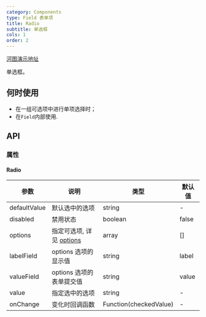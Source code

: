 ```yaml
---
category: Components
type: Field 表单项
title: Radio
subtitle: 单选框
cols: 1
order: 2
---
```


[河图演示地址](http://beike.plus/guiedit?route=%2Fproject%2Fhetu_demo%2Fhetu%2Fdemo%2FRadio)

单选框。

## 何时使用

- 在一组可选项中进行单项选择时；
- 在`Field`内部使用.

## API

### 属性

#### Radio

| 参数         | 说明                                                      | 类型                   | 默认值 |
| ------------ | --------------------------------------------------------- | ---------------------- | ------ |
| defaultValue | 默认选中的选项                                            | string                 | -      |
| disabled     | 禁用状态                                                  | boolean                | false  |
| options      | 指定可选项, 详见 [options](/components/Checkbox/#options) | array                  | \[]    |
| labelField   | options 选项的显示值                                      | string                 | label  |
| valueField   | options 选项的表单提交值                                  | string                 | value  |
| value        | 指定选中的选项                                            | string                 | -      |
| onChange     | 变化时回调函数                                            | Function(checkedValue) | -      |
